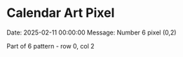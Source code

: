 # Calendar Art Pixel

Date: 2025-02-11 00:00:00
Message: Number 6 pixel (0,2)

Part of 6 pattern - row 0, col 2
